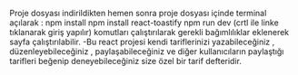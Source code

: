 Proje dosyası indirildikten hemen sonra proje dosyası içinde terminal açılarak :
npm install 
npm install react-toastify
npm run dev  (crtl ile linke tıklanarak giriş yapılır)
komutları çalıştırılarak gerekli bağımlılıklar eklenerek sayfa çalıştırılabilir.
-Bu react projesi kendi tariflerinizi yazabileceğiniz , düzenleyebileceğiniz , paylaşabileceğiniz ve diğer kullanıcıların paylaştığı tarifleri beğenip deneyebileceğiniz size özel bir tarif defteridir.
